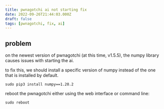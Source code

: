 ```yaml
---
title: pwnagotchi ai not starting fix
date: 2022-09-26T21:44:03.000Z
draft: false
tags: [pwnagotchi, fix, ai]
---
```


## problem

on the newest version of pwnagotchi (at this time, v1.5.5), the numpy library causes issues with starting the ai.

to fix this, we should install a specific version of numpy instead of the one that is installed by default.

`sudo pip3 install numpy==1.20.2`

reboot the pwnagotchi either using the web interface or command line:

`sudo reboot`
